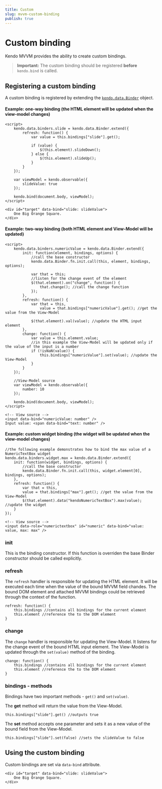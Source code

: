 ```yaml
---
title: Custom
slug: mvvm-custom-binding
publish: true
---
```


# Custom binding

Kendo MVVM provides the ability to create custom bindings.

> **Important:** The custom binding should be registered **before**  `kendo.bind` is called.

## Registering a custom binding

A custom binding is registered by extending the [`kendo.data.Binder`](/kendo-ui/api/framework/binder) object.

#### Example: one-way binding (the HTML element will be updated when the view-model changes)

    <script>
        kendo.data.binders.slide = kendo.data.Binder.extend({
            refresh: function() {
                var value = this.bindings["slide"].get();

                if (value) {
                    $(this.element).slideDown();
                } else {
                    $(this.element).slideUp();
                }
            }
        });

        var viewModel = kendo.observable({
            slideValue: true
        });

        kendo.bind(document.body, viewModel);
    </script>

    <div id="target" data-bind="slide: slideValue">
        One Big Orange Square.
    </div>

#### Example: two-way binding (both HTML element and View-Model will be updated)

    <script>
        kendo.data.binders.numericValue = kendo.data.Binder.extend({
            init: function(element, bindings, options) {
                //call the base constructor
                kendo.data.Binder.fn.init.call(this, element, bindings, options);

                var that = this;
                //listen for the change event of the element
                $(that.element).on("change", function() {
                    that.change(); //call the change function
                });
            },
            refresh: function() {
                var that = this,
                    value = that.bindings["numericValue"].get(); //get the value from the View-Model

                $(that.element).val(value); //update the HTML input element
            },
            change: function() {
                var value = this.element.value;
                //in this example the View-Model will be updated only if the value of the input is a number
                if (!isNaN(value)) {
                    this.bindings["numericValue"].set(value); //update the View-Model
                }
            }
        });

        //View-Model source
        var viewModel = kendo.observable({
            number: 10
        });

        kendo.bind(document.body, viewModel);
    </script>

    <!-- View source -->
    <input data-bind="numericValue: number" />
    Input value: <span data-bind="text: number" />

#### Example: custom widget binding (the widget will be updated when the view-model changes)

    //the following example demonstrates how to bind the max value of a NumericTextBox widget
    kendo.data.binders.widget.max = kendo.data.Binder.extend({
        init: function(widget, bindings, options) {
            //call the base constructor
            kendo.data.Binder.fn.init.call(this, widget.element[0], bindings, options);
        },
        refresh: function() {
            var that = this,
            value = that.bindings["max"].get(); //get the value from the View-Model
            $(that.element).data("kendoNumericTextBox").max(value); //update the widget
        }
    });

    <!-- View source -->
    <input data-role="numerictextbox" id="numeric" data-bind="value: value, max: max" />​

### init

This is the binding constructor. If this function is overriden the base Binder constructor should be called explicitly.

### refresh

The `refresh` handler is responsible for updating the HTML element. It will be executed each time when the value of the bound MVVM field chandes. The bound DOM element and attached MVVM bindings could be retrieved through the context of the function.

    refresh: function() {
        this.bindings //contains all bindings for the current element
        this.element //reference the to the DOM element
    }

### change

The `change` handler is responsible for updating the View-Model. It listens for the change event of the bound HTML input element. The View-Model is updated through the `set(value)` method of the binding.

    change: function() {
        this.bindings //contains all bindings for the current element
        this.element //reference the to the DOM element
    }

### bindings - methods

Bindings have two important methods - `get()` and `set(value)`.

The **get** method will return the value from the View-Model.

    this.bindings["slide"].get() //outputs true

The **set** method accepts one parameter and sets it as a new value of the bound field from the View-Model.

    this.bindings["slide"].set(false) //sets the slideValue to false

## Using the custom binding

Custom bindings are set via `data-bind` attribute.

    <div id="target" data-bind="slide: slideValue">
        One Big Orange Square.
    </div>
